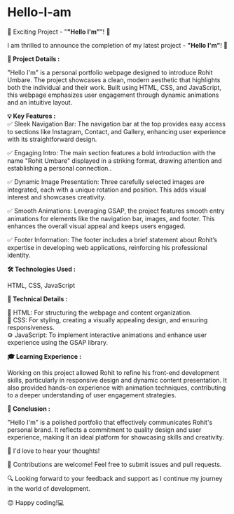 # Hello-I-am

🚀 Exciting Project - "<b>"Hello I'm"</b>"! 🎉

I am thrilled to announce the completion of my latest project - <b>"Hello I'm"</b>! 🌟

<b>🎯 Project Details : </b> <br>

"Hello I'm" is a personal portfolio webpage designed to introduce Rohit Umbare. The project showcases a clean, modern aesthetic that highlights both the individual and their work. Built using HTML, CSS, and JavaScript, this webpage emphasizes user engagement through dynamic animations and an intuitive layout.
<br>

<b>💡 Key Features : </b><br>
✅ Sleek Navigation Bar: 
The navigation bar at the top provides easy access to sections like Instagram, Contact, and Gallery, enhancing user experience with its straightforward design.<br>

✅ Engaging Intro: The main section features a bold introduction with the name "Rohit Umbare" displayed in a striking format, drawing attention and establishing a personal connection..<br>

✅ Dynamic Image Presentation: Three carefully selected images are integrated, each with a unique rotation and position. This adds visual interest and showcases creativity.<br>

✅ Smooth Animations: Leveraging GSAP, the project features smooth entry animations for elements like the navigation bar, images, and footer. This enhances the overall visual appeal and keeps users engaged.<br>

✅ Footer Information: The footer includes a brief statement about Rohit’s expertise in developing web applications, reinforcing his professional identity.<br>

<b>🛠 Technologies Used : </b><br>

   HTML, CSS, JavaScript<br>

   <b>🧐 Technical Details : </b>
   
  🧩 HTML: For structuring the webpage and content organization.<br> 
  🎨 CSS: For styling, creating a visually appealing design, and ensuring responsiveness.<br>
  ⚙️ JavaScript: To implement interactive animations and enhance user experience using the GSAP library.

<b>🎓 Learning Experience : </b><br>

Working on this project allowed Rohit to refine his front-end development skills, particularly in responsive design and dynamic content presentation. It also provided hands-on experience with animation techniques, contributing to a deeper understanding of user engagement strategies.

 <b>📝 Conclusion : </b>

"Hello I'm" is a polished portfolio that effectively communicates Rohit's personal brand. It reflects a commitment to quality design and user experience, making it an ideal platform for showcasing skills and creativity.


📢 I'd love to hear your thoughts!

🤝 Contributions are welcome! Feel free to submit issues and pull requests.

🔍 Looking forward to your feedback and support as I continue my journey in the world of development.

😊 Happy coding!💻

